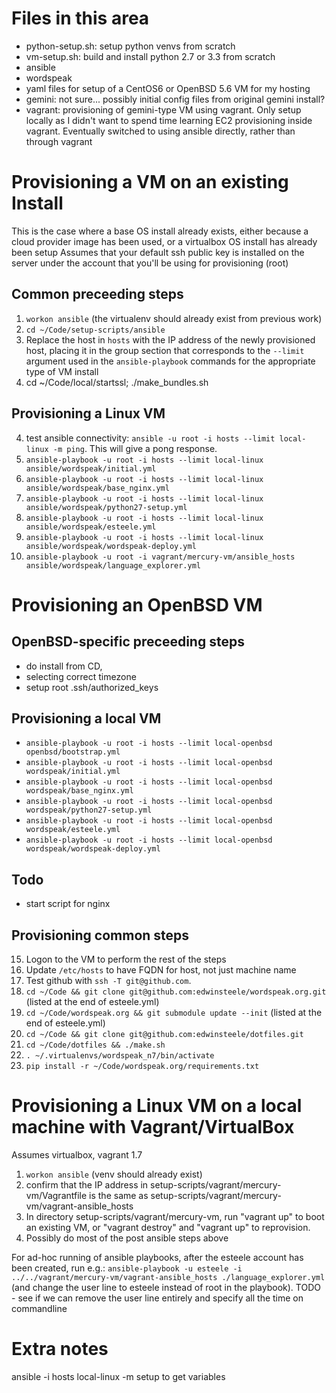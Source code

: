 # Files in this area

* python-setup.sh: setup python venvs from scratch
* vm-setup.sh: build and install python 2.7 or 3.3 from scratch
* ansible
 * wordspeak
  * yaml files for setup of a CentOS6 or OpenBSD 5.6 VM for my hosting
* gemini: not sure... possibly initial config files from original gemini install?
* vagrant: provisioning of gemini-type VM using vagrant. Only setup locally as I didn't want to spend time learning EC2 provisioning inside vagrant. Eventually switched to using ansible directly, rather than through vagrant

# Provisioning a VM on an existing Install

This is the case where a base OS install already exists, either because a cloud provider image has been used, or a virtualbox OS install has already been setup
Assumes that your default ssh public key is installed on the server under the account that you'll be using for provisioning (root)

## Common preceeding steps
1. `workon ansible`  (the virtualenv should already exist from previous work)
2. `cd ~/Code/setup-scripts/ansible`
2. Replace the host in `hosts` with the IP address of the newly provisioned host, placing it in the group section that corresponds to the `--limit` argument used in the `ansible-playbook` commands for the appropriate type of VM install
3. cd ~/Code/local/startssl; ./make_bundles.sh


## Provisioning a Linux VM

4. test ansible connectivity: `ansible -u root -i hosts --limit local-linux -m ping`. This will give a pong response. 
5. `ansible-playbook -u root -i hosts --limit local-linux ansible/wordspeak/initial.yml`
5. `ansible-playbook -u root -i hosts --limit local-linux ansible/wordspeak/base_nginx.yml`
11. `ansible-playbook -u root -i hosts --limit local-linux ansible/wordspeak/python27-setup.yml`
12. `ansible-playbook -u root -i hosts --limit local-linux ansible/wordspeak/esteele.yml`
13. `ansible-playbook -u root -i hosts --limit local-linux ansible/wordspeak/wordspeak-deploy.yml`
14. `ansible-playbook -u root -i vagrant/mercury-vm/ansible_hosts ansible/wordspeak/language_explorer.yml`


# Provisioning an OpenBSD VM

## OpenBSD-specific preceeding steps
* do install from CD,
* selecting correct timezone
* setup root .ssh/authorized_keys

## Provisioning a local VM

* `ansible-playbook -u root -i hosts --limit local-openbsd openbsd/bootstrap.yml`
* `ansible-playbook -u root -i hosts --limit local-openbsd wordspeak/initial.yml`
* `ansible-playbook -u root -i hosts --limit local-openbsd wordspeak/base_nginx.yml`
* `ansible-playbook -u root -i hosts --limit local-openbsd wordspeak/python27-setup.yml`
* `ansible-playbook -u root -i hosts --limit local-openbsd wordspeak/esteele.yml`
* `ansible-playbook -u root -i hosts --limit local-openbsd wordspeak/wordspeak-deploy.yml`


## Todo
* start script for nginx

## Provisioning common steps

15. Logon to the VM to perform the rest of the steps
16. Update `/etc/hosts` to have FQDN for host, not just machine name
18. Test github with `ssh -T git@github.com`.
19. `cd ~/Code && git clone git@github.com:edwinsteele/wordspeak.org.git` (listed at the end of esteele.yml)
19. `cd ~/Code/wordspeak.org && git submodule update --init`  (listed at the end of esteele.yml)
20. `cd ~/Code && git clone git@github.com:edwinsteele/dotfiles.git`
21. `cd ~/Code/dotfiles && ./make.sh`
23. `. ~/.virtualenvs/wordspeak_n7/bin/activate`
24. `pip install -r ~/Code/wordspeak.org/requirements.txt`

# Provisioning a Linux VM on a local machine with Vagrant/VirtualBox
Assumes virtualbox, vagrant 1.7

1. `workon ansible` (venv should already exist)
2. confirm that the IP address in setup-scripts/vagrant/mercury-vm/Vagrantfile is the same as setup-scripts/vagrant/mercury-vm/vagrant-ansible_hosts
3. In directory setup-scripts/vagrant/mercury-vm, run "vagrant up" to boot an existing VM, or "vagrant destroy" and "vagrant up" to reprovision.
4. Possibly do most of the post ansible steps above

For ad-hoc running of ansible playbooks, after the esteele account has been created, run e.g.: `ansible-playbook -u esteele -i ../../vagrant/mercury-vm/vagrant-ansible_hosts ./language_explorer.yml` (and change the user line to esteele instead of root in the playbook). 
TODO - see if we can remove the user line entirely and specify all the time on commandline

# Extra notes
ansible -i hosts local-linux -m setup to get variables

